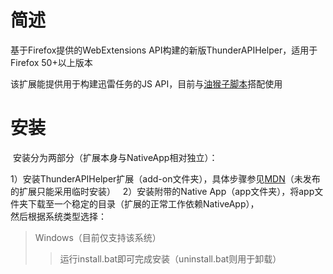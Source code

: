 # 简述

  基于Firefox提供的WebExtensions API构建的新版ThunderAPIHelper，适用于Firefox 50+以上版本
    
   该扩展能提供用于构建迅雷任务的JS API，目前与[油猴子脚本](https://greasyfork.org/zh-CN/scripts/28050-115%E6%89%B9%E9%87%8F%E6%96%87%E4%BB%B6%E8%BF%85%E9%9B%B7%E4%B8%8B%E8%BD%BD-%E6%9A%82%E4%B8%8D%E6%94%AF%E6%8C%81%E6%96%87%E4%BB%B6%E5%A4%B9%E7%B1%BB%E5%9E%8B%E4%B8%8B%E8%BD%BD "Markdown")搭配使用
    
# 安装
    
  安装分为两部分（扩展本身与NativeApp相对独立）：
    
  1）安装ThunderAPIHelper扩展（add-on文件夹），具体步骤参见[MDN](https://developer.mozilla.org/zh-CN/Add-ons/WebExtensions/Temporary_Installation_in_Firefox "Markdown")（未发布的扩展只能采用临时安装）
  
  2）安装附带的Native App（app文件夹），将app文件夹下载至一个稳定的目录（扩展的正常工作依赖NativeApp），  
     然后根据系统类型选择：
    
>Windows（目前仅支持该系统）
>>运行install.bat即可完成安装（uninstall.bat则用于卸载）
